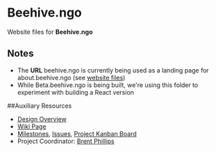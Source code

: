 # Beehive.ngo

Website files for **Beehive.ngo**

## Notes

- The **URL** beehive.ngo is currently being used as a landing page for about.beehive.ngo (see [website files]())
- While Beta.beehive.ngo is being built, we're using this folder to experiment with building a React version

##Auxiliary Resources

- [Design Overview](https://github.com/BeehiveNGO/Auxiliary/blob/master/design_specifications/beehive_design_overview.md)
- [Wiki Page](https://github.com/BeehiveNGO/Beehive/wiki/Beehive.ngo)
- [Milestones](https://github.com/BeehiveNGO/Beehive/milestones), [Issues](https://github.com/BeehiveNGO/Beehive/issues), [Project Kanban Board](https://github.com/BeehiveNGO/Beehive/projects/1)
- Project Coordinator: [Brent Phillips](https://github.com/Brentophillips)
